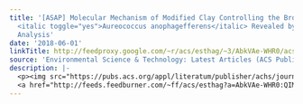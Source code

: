 ```yaml
---
title: '[ASAP] Molecular Mechanism of Modified Clay Controlling the Brown Tide Organism
  <italic toggle="yes">Aureococcus anophagefferens</italic> Revealed by Transcriptome
  Analysis'
date: '2018-06-01'
linkTitle: http://feedproxy.google.com/~r/acs/esthag/~3/AbkVAe-WHR0/acs.est.7b05172
source: 'Environmental Science & Technology: Latest Articles (ACS Publications)'
description: |-
  <p><img src="https://pubs.acs.org/appl/literatum/publisher/achs/journals/content/esthag/0/esthag.ahead-of-print/acs.est.7b05172/20180601/images/medium/es-2017-051727_0005.gif" alt="TOC Graphic"/></p><div><cite>Environmental Science & Technology</cite></div><div>DOI: 10.1021/acs.est.7b05172</div><div class="feedflare">
  <a href="http://feeds.feedburner.com/~ff/acs/esthag?a=AbkVAe-WHR0:QIMwzWQ55Co:yIl2AUoC8zA"><img src="http://feeds.feedburner.com/~ff/acs/esthag?d=yIl2AUoC8zA" border="0"></img></a>
---
```

